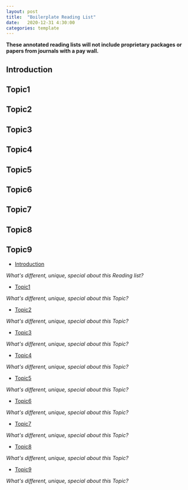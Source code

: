 ```yaml
---
layout: post
title:  "Boilerplate Reading List"
date:   2020-12-31 4:30:00
categories: template
---
```



**These annotated reading lists will not include proprietary packages or papers from journals with a pay wall.**

## Introduction

## Topic1
## Topic2
## Topic3
## Topic4
## Topic5
## Topic6
## Topic7
## Topic8
## Topic9

- [Introduction](#introduction)

*What's different, unique, special about this Reading list?*
- [Topic1](#topic1)

*What's different, unique, special about this Topic?*

- [Topic2](#topic2)
  
*What's different, unique, special about this Topic?*

- [Topic3](#topic3)

*What's different, unique, special about this Topic?*

- [Topic4](#topic4)
  
*What's different, unique, special about this Topic?*

- [Topic5](#topic5)

*What's different, unique, special about this Topic?*

- [Topic6](#topic6)

*What's different, unique, special about this Topic?*

- [Topic7](#topic7)

*What's different, unique, special about this Topic?*

- [Topic8](#topic8)
  
*What's different, unique, special about this Topic?*

- [Topic9](#topic9)

*What's different, unique, special about this Topic?*